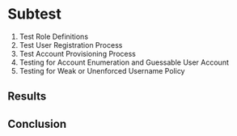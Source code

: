 
# Subtest
1. Test Role Definitions
2. Test User Registration Process
3. Test Account Provisioning Process
4. Testing for Account Enumeration and Guessable User Account
5. Testing for Weak or Unenforced Username Policy

## Results
## Conclusion
